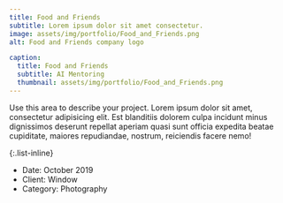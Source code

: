 ```yaml
---
title: Food and Friends
subtitle: Lorem ipsum dolor sit amet consectetur.
image: assets/img/portfolio/Food_and_Friends.png
alt: Food and Friends company logo

caption:
  title: Food and Friends
  subtitle: AI Mentoring
  thumbnail: assets/img/portfolio/Food_and_Friends.png
---
```

Use this area to describe your project. Lorem ipsum dolor sit amet, consectetur adipisicing elit. Est blanditiis dolorem culpa incidunt minus dignissimos deserunt repellat aperiam quasi sunt officia expedita beatae cupiditate, maiores repudiandae, nostrum, reiciendis facere nemo!

{:.list-inline}
- Date: October 2019
- Client: Window
- Category: Photography

